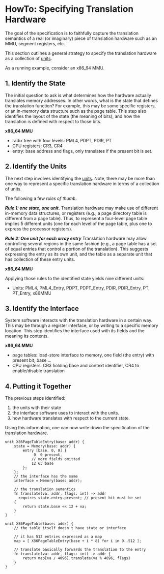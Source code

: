 # HowTo: Specifying Translation Hardware

The goal of the specification is to faithfully capture the translation semantics of
a real (or imaginary) piece of translation hardware such as an MMU, segment registers, etc.

This section outlines a general strategy to specify the translation hardware as
a collection of [units](parser/units.md).

As a running example, consider an x86_64 MMU.

## 1. Identify the State

The initial question to ask is what determines how the hardware actually translates memory
addresses. In other words, what is the state that defines the translation function?
For example, this may be some specific registers, or an in-memory data structure
such as the page table. This step also identifies the layout of the state (the meaning of bits),
and how the translation is defined with respect to those bits.

**x86_64 MMU**
 - radix tree with four levels: PML4, PDPT, PDIR, PT
 - CPU registers: CR3, CR4
 - entry: base address and flags, only translates if the present bit is set.


## 2. Identify the Units

The next step involves identifying the [units](parser/units.md). Note, there may
be more than one way to represent a specific translation hardware in terms of a collection
of units.

The following a few *rules of thumb*.

***Rule 1: one state, one unit.***
Translation hardware may make use of different in-memory data structures, or registers (e.g.,
a page directory table is different from a page table). Thus, to represent a four-level
page table implies 5 different units (one for each level of the page table, plus one to
express the processor registers).

***Rule 2: One unit for each array entry***
Translation hardware may allow controlling several regions in the same fashion (e.g.,
a page table has a set of equal entries that control a portion of the translation).
This suggests expressing the entry as its own unit, and the table as a separate unit
that has collection of these entry units.

**x86_64 MMU**

Applying those rules to the identified state yields nine different units:

 - Units: PML4, PML4_Entry, PDPT, PDPT_Entry, PDIR, PDIR_Entry, PT, PT_Entry, x86MMU


## 3. Identify the Interface

System software interacts with the translation hardware in a certain way. This may be through
a register interface, or by writing to a specific memory location. This step identifies
the interface used with its fields and the meaning its contents.

**x86_64 MMU**
 - page tables: load-store interface to memory, one field (the entry) with present bit, base ...
 - CPU registers: CR3 holding base and context identifier, CR4 to enable/disable translation

## 4. Putting it Together

The previous steps identified:

 1. the units with their state
 2. the interface software uses to interact with the units.
 3. how hardware translates with respect to the current state.

Using this information, one can now write down the specification of the translation
hardware.

```vrs
unit X86PageTableEntry(base: addr) {
    state = Memory(base: addr) {
        entry [base, 0, 0] {
             0  0 present,
            // more fields omitted
            12 63 base
        };
    };
    // the interface has the same
    interface = Memory(base: addr);

    // the translation semantics
    fn translate(va: addr, flags: int) -> addr
      requires state.entry.present; // present bit must be set
    {
        return state.base << 12 + va;
    }
}

unit X86PageTable(base: addr) {
    // the table itself doesn't have state or interface

    // it has 512 entries expressed as a map
    map = [ X86PageTableEntry(base + i * 8) for i in 0..512 ];

    // translate basically forwards the translation to the entry
    fn translate(va: addr, flags: int) -> addr {
        return map[va / 4096].translate(va % 4096, flags)
    }
}
```